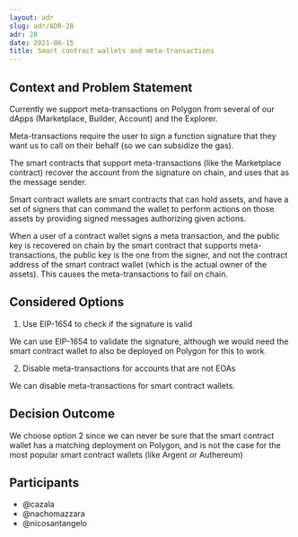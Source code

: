 ```yaml
---
layout: adr
slug: adr/ADR-28
adr: 28
date: 2021-06-15
title: Smart contract wallets and meta-transactions
---
```


## Context and Problem Statement

Currently we support meta-transactions on Polygon from several of our dApps (Marketplace, Builder, Account) and the Explorer. 

Meta-transactions require the user to sign a function signature that they want us to call on their behalf (so we can subsidize the gas).

The smart contracts that support meta-transactions (like the Marketplace contract) recover the account from the signature on chain, and uses that as the message sender.

Smart contract wallets are smart contracts that can hold assets, and have a set of signers that can command the wallet to perform actions on those assets by providing signed messages authorizing given actions.

When a user of a contract wallet signs a meta transaction, and the public key is recovered on chain by the smart contract that supports meta-transactions, the public key is the one from the signer, and not the contract address of the smart contract wallet (which is the actual owner of the assets). This causes the meta-transactions to fail on chain.

## Considered Options

1) Use EIP-1654 to check if the signature is valid

We can use EIP-1654 to validate the signature, although we would need the smart contract wallet to also be deployed on Polygon for this to work.

2) Disable meta-transactions for accounts that are not EOAs

We can disable meta-transactions for smart contract wallets.

## Decision Outcome

We choose option 2 since we can never be sure that the smart contract wallet has a matching deployment on Polygon, and is not the case for the most popular smart contract wallets (like Argent or Authereum)

## Participants

- @cazala
- @nachomazzara
- @nicosantangelo
